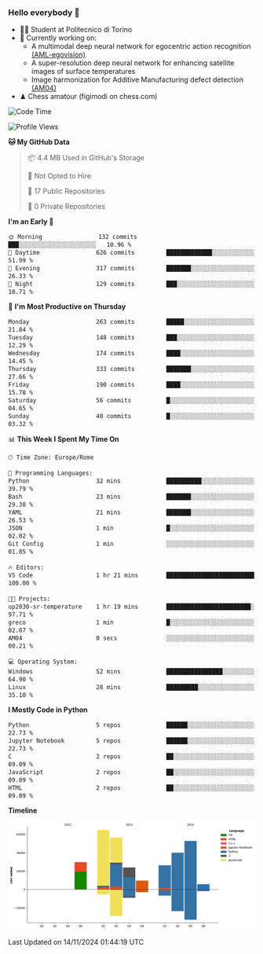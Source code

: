### Hello everybody 👋
- 🧑‍🎓 Student at Politecnico di Torino
- 🤖 Currently working on:
  - A multimodal deep neural network for egocentric action recognition [(AML-egovision)](https://github.com/figimodi/AML-egovision)
  - A super-resolution deep neural network for enhancing satellite images of surface temperatures
  - Image harmonization for Additive Manufacturing defect detection [(AM04)](https://github.com/figimodi/AM04)
- ♟ Chess amatour (figimodi on chess.com)

<!--
[![Figimodi's GitHub stats](https://github-readme-stats.vercel.app/api?username=figimodi&rank_icon=github&show_icons=true&include_all_commits=true)](https://github.com/figimodi/github-readme-stats)

![Top Langs](https://github-readme-stats.vercel.app/api/top-langs/?username=figimodi&layout=compact&)

[![Figimodi's WakaTime stats](https://github-readme-stats.vercel.app/api/wakatime?username=figimodi)](https://github.com/figimodi/github-readme-stats)
-->

<!--START_SECTION:waka-->
![Code Time](http://img.shields.io/badge/Code%20Time-435%20hrs%2030%20mins-blue)

![Profile Views](http://img.shields.io/badge/Profile%20Views-0-blue)

**🐱 My GitHub Data** 

> 📦 4.4 MB Used in GitHub's Storage 
 > 
> 🚫 Not Opted to Hire
 > 
> 📜 17 Public Repositories 
 > 
> 🔑 0 Private Repositories 
 > 
**I'm an Early 🐤** 

```text
🌞 Morning                132 commits         ███░░░░░░░░░░░░░░░░░░░░░░   10.96 % 
🌆 Daytime                626 commits         █████████████░░░░░░░░░░░░   51.99 % 
🌃 Evening                317 commits         ███████░░░░░░░░░░░░░░░░░░   26.33 % 
🌙 Night                  129 commits         ███░░░░░░░░░░░░░░░░░░░░░░   10.71 % 
```
📅 **I'm Most Productive on Thursday** 

```text
Monday                   263 commits         █████░░░░░░░░░░░░░░░░░░░░   21.84 % 
Tuesday                  148 commits         ███░░░░░░░░░░░░░░░░░░░░░░   12.29 % 
Wednesday                174 commits         ████░░░░░░░░░░░░░░░░░░░░░   14.45 % 
Thursday                 333 commits         ███████░░░░░░░░░░░░░░░░░░   27.66 % 
Friday                   190 commits         ████░░░░░░░░░░░░░░░░░░░░░   15.78 % 
Saturday                 56 commits          █░░░░░░░░░░░░░░░░░░░░░░░░   04.65 % 
Sunday                   40 commits          █░░░░░░░░░░░░░░░░░░░░░░░░   03.32 % 
```


📊 **This Week I Spent My Time On** 

```text
🕑︎ Time Zone: Europe/Rome

💬 Programming Languages: 
Python                   32 mins             ██████████░░░░░░░░░░░░░░░   39.79 % 
Bash                     23 mins             ███████░░░░░░░░░░░░░░░░░░   29.38 % 
YAML                     21 mins             ███████░░░░░░░░░░░░░░░░░░   26.53 % 
JSON                     1 min               █░░░░░░░░░░░░░░░░░░░░░░░░   02.02 % 
Git Config               1 min               ░░░░░░░░░░░░░░░░░░░░░░░░░   01.85 % 

🔥 Editors: 
VS Code                  1 hr 21 mins        █████████████████████████   100.00 % 

🐱‍💻 Projects: 
up2030-sr-temperature    1 hr 19 mins        ████████████████████████░   97.71 % 
greco                    1 min               █░░░░░░░░░░░░░░░░░░░░░░░░   02.07 % 
AM04                     0 secs              ░░░░░░░░░░░░░░░░░░░░░░░░░   00.21 % 

💻 Operating System: 
Windows                  52 mins             ████████████████░░░░░░░░░   64.90 % 
Linux                    28 mins             █████████░░░░░░░░░░░░░░░░   35.10 % 
```

**I Mostly Code in Python** 

```text
Python                   5 repos             ██████░░░░░░░░░░░░░░░░░░░   22.73 % 
Jupyter Notebook         5 repos             ██████░░░░░░░░░░░░░░░░░░░   22.73 % 
C                        2 repos             ██░░░░░░░░░░░░░░░░░░░░░░░   09.09 % 
JavaScript               2 repos             ██░░░░░░░░░░░░░░░░░░░░░░░   09.09 % 
HTML                     2 repos             ██░░░░░░░░░░░░░░░░░░░░░░░   09.09 % 
```



**Timeline**

![Lines of Code chart](https://raw.githubusercontent.com/figimodi/figimodi/main/assets/bar_graph.png)


 Last Updated on 14/11/2024 01:44:19 UTC
<!--END_SECTION:waka-->

<!--
**figimodi/figimodi** is a ✨ _special_ ✨ repository because its `README.md` (this file) appears on your GitHub profile.

Here are some ideas to get you started:

- 🔭 I’m currently working on ...
- 🌱 I’m currently learning ...
- 👯 I’m looking to collaborate on ...
- 🤔 I’m looking for help with ...
- 💬 Ask me about ...
- 📫 How to reach me: ...
- 😄 Pronouns: ...
- ⚡ Fun fact: ...
-->
